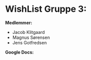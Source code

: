 # WishList Gruppe 3:

**Medlemmer:**
- Jacob Klitgaard
- Magnus Sørensen
- Jens Gotfredsen

**Google Docs:**
